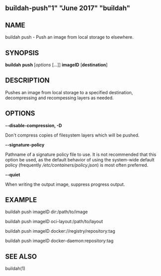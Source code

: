## buildah-push"1" "June 2017" "buildah"

## NAME
buildah push - Push an image from local storage to elsewhere.

## SYNOPSIS
**buildah** **push** [*options* [...]] **imageID** [**destination**]

## DESCRIPTION
Pushes an image from local storage to a specified destination, decompressing
and recompessing layers as needed.

## OPTIONS

**--disable-compression, -D**

Don't compress copies of filesystem layers which will be pushed.

**--signature-policy**

Pathname of a signature policy file to use.  It is not recommended that this
option be used, as the default behavior of using the system-wide default policy
(frequently */etc/containers/policy.json*) is most often preferred.

**--quiet**

When writing the output image, suppress progress output.

## EXAMPLE

buildah push imageID dir:/path/to/image

buildah push imageID oci-layout:/path/to/layout

buildah push imageID docker://registry/repository:tag

buildah push imageID docker-daemon:repository:tag

## SEE ALSO
buildah(1)
